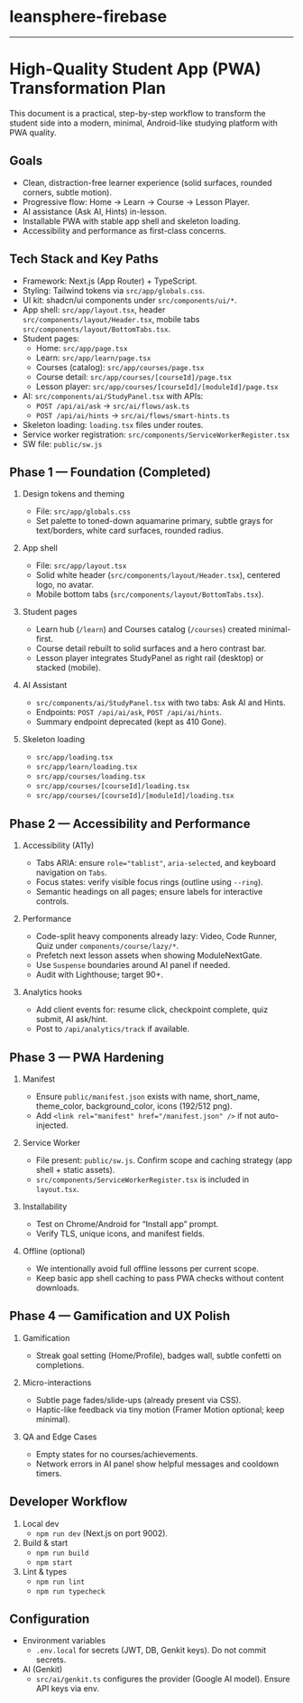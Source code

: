 # leansphere-firebase

---

# High-Quality Student App (PWA) Transformation Plan

This document is a practical, step-by-step workflow to transform the student side into a modern, minimal, Android-like studying platform with PWA quality.

## Goals
- Clean, distraction-free learner experience (solid surfaces, rounded corners, subtle motion).
- Progressive flow: Home → Learn → Course → Lesson Player.
- AI assistance (Ask AI, Hints) in-lesson.
- Installable PWA with stable app shell and skeleton loading.
- Accessibility and performance as first-class concerns.

## Tech Stack and Key Paths
- Framework: Next.js (App Router) + TypeScript.
- Styling: Tailwind tokens via `src/app/globals.css`.
- UI kit: shadcn/ui components under `src/components/ui/*`.
- App shell: `src/app/layout.tsx`, header `src/components/layout/Header.tsx`, mobile tabs `src/components/layout/BottomTabs.tsx`.
- Student pages:
  - Home: `src/app/page.tsx`
  - Learn: `src/app/learn/page.tsx`
  - Courses (catalog): `src/app/courses/page.tsx`
  - Course detail: `src/app/courses/[courseId]/page.tsx`
  - Lesson player: `src/app/courses/[courseId]/[moduleId]/page.tsx`
- AI: `src/components/ai/StudyPanel.tsx` with APIs:
  - `POST /api/ai/ask` → `src/ai/flows/ask.ts`
  - `POST /api/ai/hints` → `src/ai/flows/smart-hints.ts`
- Skeleton loading: `loading.tsx` files under routes.
- Service worker registration: `src/components/ServiceWorkerRegister.tsx`
- SW file: `public/sw.js`

## Phase 1 — Foundation (Completed)
1) Design tokens and theming
   - File: `src/app/globals.css`
   - Set palette to toned-down aquamarine primary, subtle grays for text/borders, white card surfaces, rounded radius.

2) App shell
   - File: `src/app/layout.tsx`
   - Solid white header (`src/components/layout/Header.tsx`), centered logo, no avatar.
   - Mobile bottom tabs (`src/components/layout/BottomTabs.tsx`).

3) Student pages
   - Learn hub (`/learn`) and Courses catalog (`/courses`) created minimal-first.
   - Course detail rebuilt to solid surfaces and a hero contrast bar.
   - Lesson player integrates StudyPanel as right rail (desktop) or stacked (mobile).

4) AI Assistant
   - `src/components/ai/StudyPanel.tsx` with two tabs: Ask AI and Hints.
   - Endpoints: `POST /api/ai/ask`, `POST /api/ai/hints`.
   - Summary endpoint deprecated (kept as 410 Gone).

5) Skeleton loading
   - `src/app/loading.tsx`
   - `src/app/learn/loading.tsx`
   - `src/app/courses/loading.tsx`
   - `src/app/courses/[courseId]/loading.tsx`
   - `src/app/courses/[courseId]/[moduleId]/loading.tsx`

## Phase 2 — Accessibility and Performance
1) Accessibility (A11y)
   - Tabs ARIA: ensure `role="tablist"`, `aria-selected`, and keyboard navigation on `Tabs`.
   - Focus states: verify visible focus rings (outline using `--ring`).
   - Semantic headings on all pages; ensure labels for interactive controls.

2) Performance
   - Code-split heavy components already lazy: Video, Code Runner, Quiz under `components/course/lazy/*`.
   - Prefetch next lesson assets when showing ModuleNextGate.
   - Use `Suspense` boundaries around AI panel if needed.
   - Audit with Lighthouse; target 90+.

3) Analytics hooks
   - Add client events for: resume click, checkpoint complete, quiz submit, AI ask/hint.
   - Post to `/api/analytics/track` if available.

## Phase 3 — PWA Hardening
1) Manifest
   - Ensure `public/manifest.json` exists with name, short_name, theme_color, background_color, icons (192/512 png).
   - Add `<link rel="manifest" href="/manifest.json" />` if not auto-injected.

2) Service Worker
   - File present: `public/sw.js`. Confirm scope and caching strategy (app shell + static assets).
   - `src/components/ServiceWorkerRegister.tsx` is included in `layout.tsx`.

3) Installability
   - Test on Chrome/Android for “Install app” prompt.
   - Verify TLS, unique icons, and manifest fields.

4) Offline (optional)
   - We intentionally avoid full offline lessons per current scope.
   - Keep basic app shell caching to pass PWA checks without content downloads.

## Phase 4 — Gamification and UX Polish
1) Gamification
   - Streak goal setting (Home/Profile), badges wall, subtle confetti on completions.

2) Micro-interactions
   - Subtle page fades/slide-ups (already present via CSS).
   - Haptic-like feedback via tiny motion (Framer Motion optional; keep minimal).

3) QA and Edge Cases
   - Empty states for no courses/achievements.
   - Network errors in AI panel show helpful messages and cooldown timers.

## Developer Workflow
1) Local dev
   - `npm run dev` (Next.js on port 9002).
2) Build & start
   - `npm run build`
   - `npm start`
3) Lint & types
   - `npm run lint`
   - `npm run typecheck`

## Configuration
- Environment variables
  - `.env.local` for secrets (JWT, DB, Genkit keys). Do not commit secrets.
- AI (Genkit)
  - `src/ai/genkit.ts` configures the provider (Google AI model). Ensure API keys via env.

